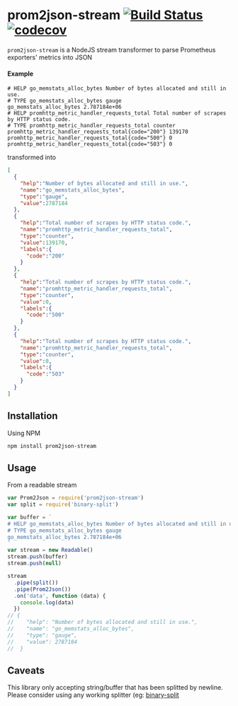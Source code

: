 # prom2json-stream  [![Build Status][travis-badge]][travis-url] [![codecov][codecov-badge]][codecov-url]

`prom2json-stream` is a NodeJS stream transformer to parse Prometheus exporters' metrics into JSON

#### Example

```
# HELP go_memstats_alloc_bytes Number of bytes allocated and still in use.
# TYPE go_memstats_alloc_bytes gauge
go_memstats_alloc_bytes 2.787184e+06
# HELP promhttp_metric_handler_requests_total Total number of scrapes by HTTP status code.
# TYPE promhttp_metric_handler_requests_total counter
promhttp_metric_handler_requests_total{code="200"} 139170
promhttp_metric_handler_requests_total{code="500"} 0
promhttp_metric_handler_requests_total{code="503"} 0
```
transformed into

```json
[  
  {  
    "help":"Number of bytes allocated and still in use.",
    "name":"go_memstats_alloc_bytes",
    "type":"gauge",
    "value":2787184
  },
  {  
    "help":"Total number of scrapes by HTTP status code.",
    "name":"promhttp_metric_handler_requests_total",
    "type":"counter",
    "value":139170,
    "labels":{  
      "code":"200"
    }
  },
  {  
    "help":"Total number of scrapes by HTTP status code.",
    "name":"promhttp_metric_handler_requests_total",
    "type":"counter",
    "value":0,
    "labels":{  
      "code":"500"
    }
  },
  {  
    "help":"Total number of scrapes by HTTP status code.",
    "name":"promhttp_metric_handler_requests_total",
    "type":"counter",
    "value":0,
    "labels":{  
      "code":"503"
    }
  }
]
```

## Installation

Using NPM
```bash
npm install prom2json-stream
```

## Usage

From a readable stream

```javascript
var Prom2Json = require('prom2json-stream')
var split = require('binary-split')

var buffer = `
# HELP go_memstats_alloc_bytes Number of bytes allocated and still in use.
# TYPE go_memstats_alloc_bytes gauge
go_memstats_alloc_bytes 2.787184e+06
`
var stream = new Readable()
stream.push(buffer)
stream.push(null)

stream
  .pipe(split())
  .pipe(Prom2Json())
  .on('data', function (data) {
    console.log(data)
  })
// {
//    "help": "Number of bytes allocated and still in use.",
//    "name": "go_memstats_alloc_bytes",
//    "type": "gauge",
//    "value": 2787184
//  }
```

## Caveats

This library only accepting string/buffer that has been splitted by newline. Please consider using any working splitter (eg: [binary-split](https://github.com/maxogden/binary-split)


[travis-badge]:https://travis-ci.org/anasceym/prom2json-stream.svg?branch=master
[travis-url]:https://travis-ci.org/anasceym/prom2json-stream
[codecov-badge]:https://codecov.io/gh/anasceym/prom2json-stream/branch/master/graph/badge.svg
[codecov-url]:https://codecov.io/gh/anasceym/prom2json-stream
